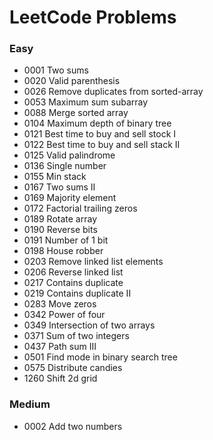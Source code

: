 # LeetCode Problems

### Easy

* 0001 Two sums
* 0020 Valid parenthesis
* 0026 Remove duplicates from sorted-array
* 0053 Maximum sum subarray
* 0088 Merge sorted array
* 0104 Maximum depth of binary tree
* 0121 Best time to buy and sell stock I
* 0122 Best time to buy and sell stack II
* 0125 Valid palindrome
* 0136 Single number
* 0155 Min stack
* 0167 Two sums II
* 0169 Majority element
* 0172 Factorial trailing zeros
* 0189 Rotate array 
* 0190 Reverse bits
* 0191 Number of 1 bit
* 0198 House robber
* 0203 Remove linked list elements
* 0206 Reverse linked list
* 0217 Contains duplicate
* 0219 Contains duplicate II
* 0283 Move zeros
* 0342 Power of four
* 0349 Intersection of two arrays
* 0371 Sum of two integers
* 0437 Path sum III
* 0501 Find mode in binary search tree
* 0575 Distribute candies
* 1260 Shift 2d grid

### Medium
* 0002 Add two numbers
